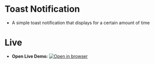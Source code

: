 # Toast Notification
- A simple toast notification that displays for a certain amount of time
  
# Live
 - **Open Live Demo:** [![Open in browser](https://img.shields.io/badge/Open_in_browser-online_at_https_nebeyoumusie_github_io_qr_code_generator_--_svg?style=for-the-badge)](https://nebeyoumusie.github.io/qr-code-generator/)
